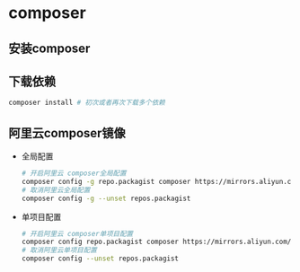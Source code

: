 # composer

## 安装composer





## 下载依赖

```bash
composer install # 初次或者再次下载多个依赖
```





## 阿里云composer镜像

- 全局配置

  ```bash
  # 开启阿里云 composer全局配置
  composer config -g repo.packagist composer https://mirrors.aliyun.com/composer/
  # 取消阿里云全局配置
  composer config -g --unset repos.packagist
  ```

- 单项目配置

  ```bash
  # 开启阿里云 composer单项目配置
  composer config repo.packagist composer https://mirrors.aliyun.com/composer/
  # 取消阿里云单项目配置
  composer config --unset repos.packagist
  ```

  